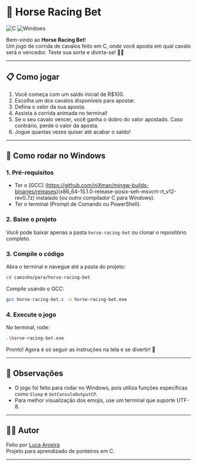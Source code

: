 # 🐎 Horse Racing Bet

![C](https://img.shields.io/badge/C-Programming-00599C?style=for-the-badge&logo=c)
![Windows](https://img.shields.io/badge/Platform-Windows-blue?style=for-the-badge&logo=windows)

Bem-vindo ao **Horse Racing Bet**!  
Um jogo de corrida de cavalos feito em C, onde você aposta em qual cavalo será o vencedor. Teste sua sorte e divirta-se! 🎲🏇

---

## 📋 Como jogar

1. Você começa com um saldo inicial de R$100.
2. Escolha um dos cavalos disponíveis para apostar.
3. Defina o valor da sua aposta.
4. Assista à corrida animada no terminal!
5. Se o seu cavalo vencer, você ganha o dobro do valor apostado. Caso contrário, perde o valor da aposta.
6. Jogue quantas vezes quiser até acabar o saldo!

---

## 🚀 Como rodar no Windows

### 1. Pré-requisitos

- Ter o [GCC] (https://github.com/niXman/mingw-builds-binaries/releases)(x86_64-15.1.0-release-posix-seh-msvcrt-rt_v12-rev0.7z) instalado (ou outro compilador C para Windows).
- Ter o terminal (Prompt de Comando ou PowerShell).

### 2. Baixe o projeto

Você pode baixar apenas a pasta `horse-racing-bet` ou clonar o repositório completo.

### 3. Compile o código

Abra o terminal e navegue até a pasta do projeto:

```sh
cd caminho/para/horse-racing-bet
```

Compile usando o GCC:

```sh
gcc horse-racing-bet.c -o horse-racing-bet.exe
```

### 4. Execute o jogo

No terminal, rode:

```sh
.\horse-racing-bet.exe
```

Pronto! Agora é só seguir as instruções na tela e se divertir! 🎉

---

## 📝 Observações

- O jogo foi feito para rodar no Windows, pois utiliza funções específicas como `Sleep` e `SetConsoleOutputCP`.
- Para melhor visualização dos emojis, use um terminal que suporte UTF-8.

---

## 👨‍💻 Autor

Feito por [Luca Aroeira](https://www.linkedin.com/in/lucaaroeiracrv)  
Projeto para aprendizado de ponteiros em C.

---
